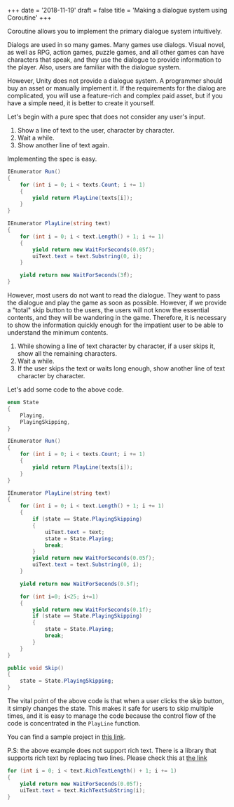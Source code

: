 +++
date = '2018-11-19'
draft = false
title = 'Making a dialogue system using Coroutine'
+++

Coroutine allows you to implement the primary dialogue system intuitively.

Dialogs are used in so many games.
Many games use dialogs. Visual novel, as well as RPG, action games, puzzle games, and all other games can  have characters that speak, and they use the dialogue to provide information to the player. Also, users are familiar with the dialogue system.

However, Unity does not provide a dialogue system. A programmer should buy an asset or manually implement it. If the requirements for the dialog are complicated, you will use a feature-rich and complex paid asset, but if you have a simple need, it is better to create it yourself.

Let's begin with a pure spec that does not consider any user's input.

1. Show a line of text to the user, character by character.
1. Wait a while.
1. Show another line of text again.

Implementing the spec is easy.

```csharp
IEnumerator Run()
{
    for (int i = 0; i < texts.Count; i += 1)
    {
        yield return PlayLine(texts[i]);
    }
}

IEnumerator PlayLine(string text)
{
    for (int i = 0; i < text.Length() + 1; i += 1)
    {
        yield return new WaitForSeconds(0.05f);
        uiText.text = text.Substring(0, i);
    }

    yield return new WaitForSeconds(3f);
}
```

However, most users do not want to read the dialogue. They want to pass the dialogue and play the game as soon as possible. However, if we provide a "total" skip button to the users, the users will not know the essential contents, and they will be wandering in the game. Therefore, it is necessary to show the information quickly enough for the impatient user to be able to understand the minimum contents.

1. While showing a line of text character by character, if a user skips it, show all the remaining characters.
1. Wait a while.
1. If the user skips the text or waits long enough, show another line of text character by character.

Let's add some code to the above code.

```csharp
enum State
{
    Playing,
    PlayingSkipping,
}

IEnumerator Run()
{
    for (int i = 0; i < texts.Count; i += 1)
    {
        yield return PlayLine(texts[i]);
    }
}

IEnumerator PlayLine(string text)
{
    for (int i = 0; i < text.Length() + 1; i += 1)
    {
        if (state == State.PlayingSkipping)
        {
            uiText.text = text;
            state = State.Playing;
            break;
        }
        yield return new WaitForSeconds(0.05f);
        uiText.text = text.Substring(0, i);
    }

    yield return new WaitForSeconds(0.5f);

    for (int i=0; i<25; i+=1)
    {
        yield return new WaitForSeconds(0.1f);
        if (state == State.PlayingSkipping)
        {
            state = State.Playing;
            break;
        }
    }
}

public void Skip()
{
    state = State.PlayingSkipping;
}
```

The vital point of the above code is that when a user clicks the skip button, it simply changes the state. This makes it safe for users to skip multiple times, and it is easy to manage the code because the control flow of the code is concentrated in the `PlayLine` function.

You can find a sample project in [this link](https://github.com/majecty/DialogueByCoroutineExample).

P.S: the above example does not support rich text. There is a library that supports rich text by replacing two lines. Please check this at [the link](https://github.com/majecty/Unity3dRichTextHelper)

```csharp
for (int i = 0; i < text.RichTextLength() + 1; i += 1)
{
    yield return new WaitForSeconds(0.05f);
    uiText.text = text.RichTextSubString(i);
}
```